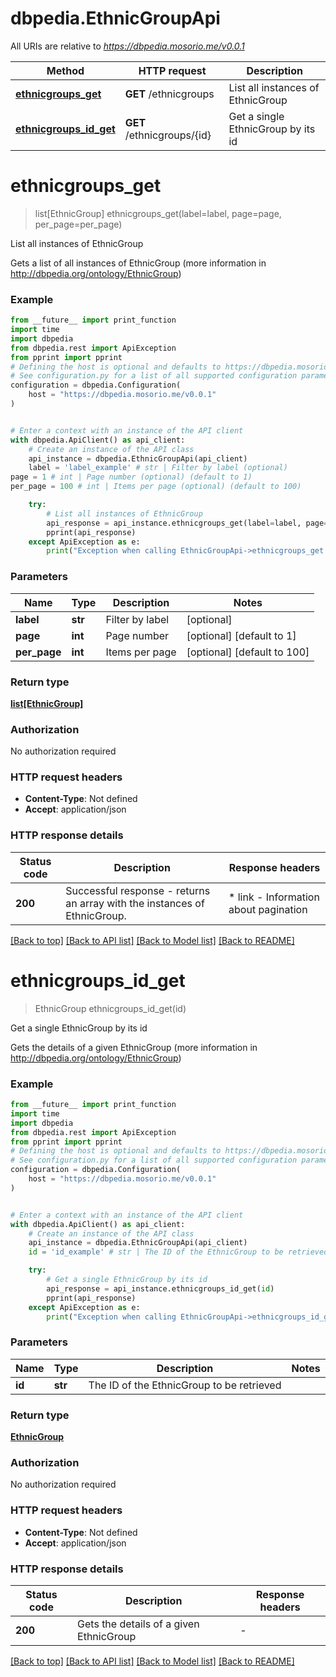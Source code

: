 # dbpedia.EthnicGroupApi

All URIs are relative to *https://dbpedia.mosorio.me/v0.0.1*

Method | HTTP request | Description
------------- | ------------- | -------------
[**ethnicgroups_get**](EthnicGroupApi.md#ethnicgroups_get) | **GET** /ethnicgroups | List all instances of EthnicGroup
[**ethnicgroups_id_get**](EthnicGroupApi.md#ethnicgroups_id_get) | **GET** /ethnicgroups/{id} | Get a single EthnicGroup by its id


# **ethnicgroups_get**
> list[EthnicGroup] ethnicgroups_get(label=label, page=page, per_page=per_page)

List all instances of EthnicGroup

Gets a list of all instances of EthnicGroup (more information in http://dbpedia.org/ontology/EthnicGroup)

### Example

```python
from __future__ import print_function
import time
import dbpedia
from dbpedia.rest import ApiException
from pprint import pprint
# Defining the host is optional and defaults to https://dbpedia.mosorio.me/v0.0.1
# See configuration.py for a list of all supported configuration parameters.
configuration = dbpedia.Configuration(
    host = "https://dbpedia.mosorio.me/v0.0.1"
)


# Enter a context with an instance of the API client
with dbpedia.ApiClient() as api_client:
    # Create an instance of the API class
    api_instance = dbpedia.EthnicGroupApi(api_client)
    label = 'label_example' # str | Filter by label (optional)
page = 1 # int | Page number (optional) (default to 1)
per_page = 100 # int | Items per page (optional) (default to 100)

    try:
        # List all instances of EthnicGroup
        api_response = api_instance.ethnicgroups_get(label=label, page=page, per_page=per_page)
        pprint(api_response)
    except ApiException as e:
        print("Exception when calling EthnicGroupApi->ethnicgroups_get: %s\n" % e)
```

### Parameters

Name | Type | Description  | Notes
------------- | ------------- | ------------- | -------------
 **label** | **str**| Filter by label | [optional] 
 **page** | **int**| Page number | [optional] [default to 1]
 **per_page** | **int**| Items per page | [optional] [default to 100]

### Return type

[**list[EthnicGroup]**](EthnicGroup.md)

### Authorization

No authorization required

### HTTP request headers

 - **Content-Type**: Not defined
 - **Accept**: application/json

### HTTP response details
| Status code | Description | Response headers |
|-------------|-------------|------------------|
**200** | Successful response - returns an array with the instances of EthnicGroup. |  * link - Information about pagination <br>  |

[[Back to top]](#) [[Back to API list]](../README.md#documentation-for-api-endpoints) [[Back to Model list]](../README.md#documentation-for-models) [[Back to README]](../README.md)

# **ethnicgroups_id_get**
> EthnicGroup ethnicgroups_id_get(id)

Get a single EthnicGroup by its id

Gets the details of a given EthnicGroup (more information in http://dbpedia.org/ontology/EthnicGroup)

### Example

```python
from __future__ import print_function
import time
import dbpedia
from dbpedia.rest import ApiException
from pprint import pprint
# Defining the host is optional and defaults to https://dbpedia.mosorio.me/v0.0.1
# See configuration.py for a list of all supported configuration parameters.
configuration = dbpedia.Configuration(
    host = "https://dbpedia.mosorio.me/v0.0.1"
)


# Enter a context with an instance of the API client
with dbpedia.ApiClient() as api_client:
    # Create an instance of the API class
    api_instance = dbpedia.EthnicGroupApi(api_client)
    id = 'id_example' # str | The ID of the EthnicGroup to be retrieved

    try:
        # Get a single EthnicGroup by its id
        api_response = api_instance.ethnicgroups_id_get(id)
        pprint(api_response)
    except ApiException as e:
        print("Exception when calling EthnicGroupApi->ethnicgroups_id_get: %s\n" % e)
```

### Parameters

Name | Type | Description  | Notes
------------- | ------------- | ------------- | -------------
 **id** | **str**| The ID of the EthnicGroup to be retrieved | 

### Return type

[**EthnicGroup**](EthnicGroup.md)

### Authorization

No authorization required

### HTTP request headers

 - **Content-Type**: Not defined
 - **Accept**: application/json

### HTTP response details
| Status code | Description | Response headers |
|-------------|-------------|------------------|
**200** | Gets the details of a given EthnicGroup |  -  |

[[Back to top]](#) [[Back to API list]](../README.md#documentation-for-api-endpoints) [[Back to Model list]](../README.md#documentation-for-models) [[Back to README]](../README.md)


